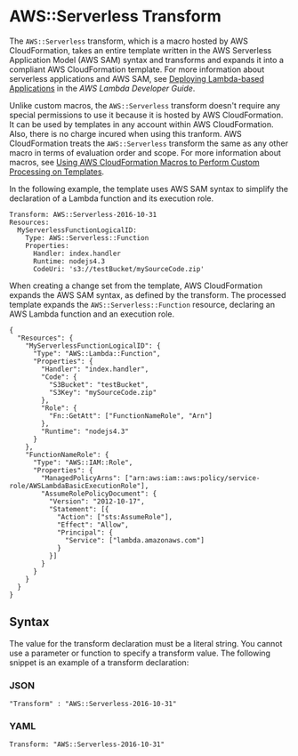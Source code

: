 # AWS::Serverless Transform<a name="transform-aws-serverless"></a>

The `AWS::Serverless` transform, which is a macro hosted by AWS CloudFormation, takes an entire template written in the AWS Serverless Application Model \(AWS SAM\) syntax and transforms and expands it into a compliant AWS CloudFormation template\. For more information about serverless applications and AWS SAM, see [Deploying Lambda\-based Applications](https://docs.aws.amazon.com/lambda/latest/dg/deploying-lambda-apps.html) in the *AWS Lambda Developer Guide*\.

Unlike custom macros, the `AWS::Serverless` transform doesn't require any special permissions to use it because it is hosted by AWS CloudFormation\. It can be used by templates in any account within AWS CloudFormation\. Also, there is no charge incured when using this tranform\. AWS CloudFormation treats the `AWS::Serverless` transform the same as any other macro in terms of evaluation order and scope\. For more information about macros, see [Using AWS CloudFormation Macros to Perform Custom Processing on Templates](template-macros.md)\.

In the following example, the template uses AWS SAM syntax to simplify the declaration of a Lambda function and its execution role\.

```
Transform: AWS::Serverless-2016-10-31
Resources:
  MyServerlessFunctionLogicalID:
    Type: AWS::Serverless::Function
    Properties:
      Handler: index.handler
      Runtime: nodejs4.3
      CodeUri: 's3://testBucket/mySourceCode.zip'
```

When creating a change set from the template, AWS CloudFormation expands the AWS SAM syntax, as defined by the transform\. The processed template expands the `AWS::Serverless::Function` resource, declaring an AWS Lambda function and an execution role\.

```
{
  "Resources": {
    "MyServerlessFunctionLogicalID": {
      "Type": "AWS::Lambda::Function",
      "Properties": {
        "Handler": "index.handler",
        "Code": {
          "S3Bucket": "testBucket",
          "S3Key": "mySourceCode.zip"
        },
        "Role": {
          "Fn::GetAtt": ["FunctionNameRole", "Arn"]
        },
        "Runtime": "nodejs4.3"
      }
    },
    "FunctionNameRole": {
      "Type": "AWS::IAM::Role",
      "Properties": {
        "ManagedPolicyArns": ["arn:aws:iam::aws:policy/service-role/AWSLambdaBasicExecutionRole"],
        "AssumeRolePolicyDocument": {
          "Version": "2012-10-17",
          "Statement": [{
            "Action": ["sts:AssumeRole"],
            "Effect": "Allow",
            "Principal": {
              "Service": ["lambda.amazonaws.com"]
            }
          }]
        }
      }
    }
  }
}
```

## Syntax<a name="transform-section-structure-syntax"></a>

The value for the transform declaration must be a literal string\. You cannot use a parameter or function to specify a transform value\. The following snippet is an example of a transform declaration:

### JSON<a name="transform-section-structure-syntax.json"></a>

```
"Transform" : "AWS::Serverless-2016-10-31"
```

### YAML<a name="transform-section-structure-syntax.yaml"></a>

```
Transform: "AWS::Serverless-2016-10-31"
```